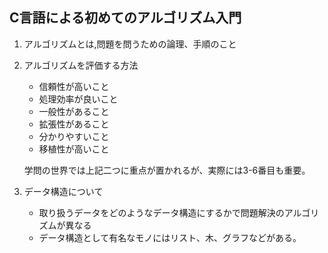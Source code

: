 ## C言語による初めてのアルゴリズム入門

1. アルゴリズムとは,問題を問うための論理、手順のこと

2. アルゴリズムを評価する方法
    * 信頼性が高いこと
    * 処理効率が良いこと
    * 一般性があること
    * 拡張性があること
    * 分かりやすいこと
    * 移植性が高いこと
    
    学問の世界では上記二つに重点が置かれるが、実際には3-6番目も重要。

3. データ構造について
    * 取り扱うデータをどのようなデータ構造にするかで問題解決のアルゴリズムが異なる
    * データ構造として有名なモノにはリスト、木、グラフなどがある。

